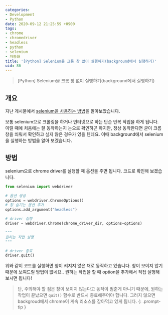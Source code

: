 ```yaml
---
categories:
- Development
- Python
date: 2020-09-12 21:25:59 +0900
tags:
- chrome
- chromedriver
- headless
- python
- selenium
- 자동화
title: '[Python] Selenium을 크롬 창 없이 실행하기(background에서 실행하기)'
uid: 86
---
```


> [Python] Selenium을 크롬 창 없이 실행하기(background에서 실행하기)
> 

## 개요

지난 게시물에서 [selenium을 사용하는 방법](https://minimin2.tistory.com/117)을 알아보았습니다.

보통 selenium으로 크롤링을 하거나 인터넷으로 하는 단순 반복 작업을 하게 됩니다. 이럴 때에 처음에는 잘 동작하는지 눈으로 확인하곤 하지만, 정상 동작한다면 굳이 크롬 창을 띄워서 확인하고 싶지 않은 경우가 있을 텐데요. 이때 background에서 selenium을 실행하는 방법을 알아 보겠습니다.

## 방법

selenium으로 chrome driver를 실행할 때 옵션을 주면 됩니다. 코드로 확인해 보겠습니다.

```python
from selenium import webdriver

# 옵션 생성
options = webdriver.ChromeOptions()
# 창 숨기는 옵션 추가
options.add_argument("headless")

# driver 실행
driver = webdriver.Chrome(chrome_driver_dir, options=options)

"""
원하는 작업 실행
"""

# driver 종료
driver.quit()
```

위와 같이 코드를 실행하면 창이 켜지지 않은 채로 동작하고 있습니다. 창이 보이지 않기 때문에 보여드릴 방법이 없네요.. 원하는 작업을 할 때 option을 추가해서 직접 실행해보시면 됩니다!

> 단, 주의해야 할 점은 창이 보이지 않는다고 동작이 멈춘게 아니기 때문에, 원하는 작업이 끝났으면 `quit()` 함수로 반드시 종료해주어야 합니다. 그러지 않으면 backgroud에서 chrome이 계속 리소스를 잡아먹고 있게 됩니다.
{: .prompt-tip }